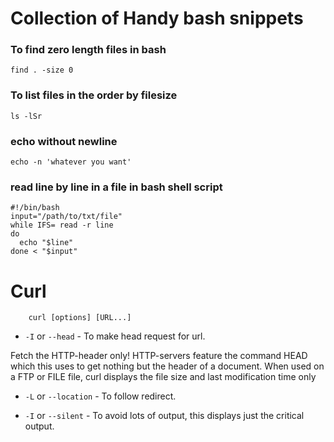 # Collection of Handy bash snippets

### To find zero length files in bash

`find . -size 0`

### To list files in the order by filesize

`ls -lSr`

### echo without newline

`echo -n 'whatever you want'`

### read line by line in a file in bash shell script

```
#!/bin/bash
input="/path/to/txt/file"
while IFS= read -r line
do
  echo "$line"
done < "$input"
```

# Curl
```
    curl [options] [URL...]
```


* ` -I ` or `--head`  - To make head request for url.

Fetch the HTTP-header only! HTTP-servers feature the command HEAD which this uses to get nothing but the header of a document. When used on a FTP or FILE file, curl  displays the file size and last modification time only

*  ` -L ` or `--location` - To follow redirect. 

*  `-I` or `--silent` - To avoid lots of output, this displays just the critical output.




